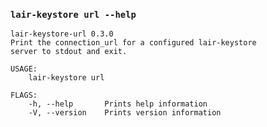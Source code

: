 ### `lair-keystore url --help`
```text
lair-keystore-url 0.3.0
Print the connection_url for a configured lair-keystore
server to stdout and exit.

USAGE:
    lair-keystore url

FLAGS:
    -h, --help       Prints help information
    -V, --version    Prints version information

```
